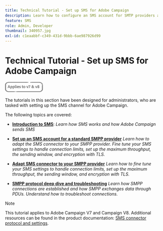 ```yaml
---
title: Technical Tutorial - Set up SMS for Adobe Campaign
description: Learn how to configure an SMS account for SMTP providers and how to analyze and troubleshoot the configuration.
feature: SMS
role: Admin, Developer
thumbnail: 340957.jpg
exl-id: c1eaabbf-c349-431d-9bbb-6ae987926d99
---
```

# Technical Tutorial - Set up SMS for Adobe Campaign

![Applies to V7 and V8](../assets/V7-V8-stamp.png)

The tutorials in this section have been designed for administrators, who are tasked with setting up the SMS channel for Adobe Campaign.

The following topics are covered:

* **[Introduction to SMS](/help/tutorial-sms/introduction-to-sms.md)**:
 *Learn how SMS works and how Adobe Campaign sends SMS*

* **[Set up an SMS account for a standard SMPP provider](/help/tutorial-sms/set-up-account-for-standard-smpp-provider.md)**
*Learn how to adapt the SMS connector to your SMPP provider. Fine tune your SMS settings to handle connection limits, set up the maximum throughput, the sending window, and encryption with TLS.*

* **[Adapt SMS connector to your SMPP provider](/help/tutorial-sms/adapt-sms-connector-to-smpp-provider.md)**
  *Learn how to fine tune your SMS settings to handle connection limits, set up the maximum throughput, the sending window, and encryption with TLS.*
  
* **[SMPP protocol deep dive and troubleshooting](/help/tutorial-sms/smpp-deep-dive-and-troubleshooting.md)**
  *Learn how SMPP connections are established and how SMPP exchanges data through PDUs. Understand how to troubleshoot connections.*

>[!NOTE]
>
>This tutorial applies to Adobe Campaign V7 and Campaign V8. Additional resources can be found in the product documentation: [SMS connector protocol and settings](https://experienceleague.adobe.com/docs/campaign-classic/using/sending-messages/sending-messages-on-mobiles/sms-protocol.html?lang=en#sending-messages).
